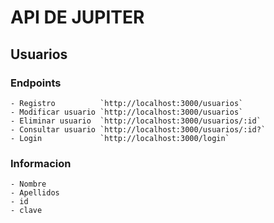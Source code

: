 # API DE JUPITER

## Usuarios
### Endpoints
    - Registro          `http://localhost:3000/usuarios`
    - Modificar usuario `http://localhost:3000/usuarios`
    - Eliminar usuario  `http://localhost:3000/usuarios/:id`
    - Consultar usuario `http://localhost:3000/usuarios/:id?`
    - Login             `http://localhost:3000/login`
### Informacion
    - Nombre
    - Apellidos
    - id
    - clave
    

